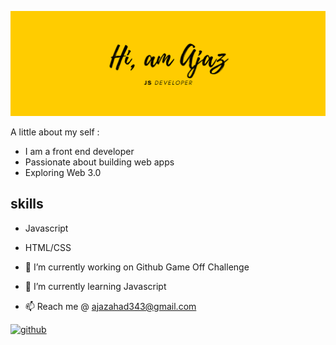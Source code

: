 
![I am a front end Developer](https://github.com/ajz21/ajz21/blob/main/Yellow%20Illustrated%20Deer%20Twitter%20Header.png)

A little about my self :

- I am a front end developer 
- Passionate about building web apps
- Exploring Web 3.0 


## skills
- Javascript
- HTML/CSS

- 🔭 I’m currently working on Github Game Off Challenge 
- 🌱 I’m currently learning Javascript 
- 📫 Reach me @ ajazahad343@gmail.com 


[<img src='https://cdn.jsdelivr.net/npm/simple-icons@3.0.1/icons/github.svg' alt='github' height='40'>](https://github.com/ajz21)  


<!---
ajz21/ajz21 is a ✨ special ✨ repository because its `README.md` (this file) appears on your GitHub profile.
You can click the Preview link to take a look at your changes.
--->
